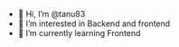 - 👋 Hi, I’m @tanu83
- 👀 I’m interested in Backend and frontend
- 🌱 I’m currently learning Frontend 

<!---
tanu83/tanu83 is a ✨ special ✨ repository because its `README.md` (this file) appears on your GitHub profile.
You can click the Preview link to take a look at your changes.
--->
